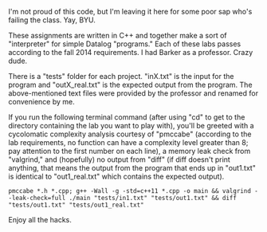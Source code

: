 I'm not proud of this code, but I'm leaving it here for some poor sap who's failing the class. Yay, BYU.

These assignments are written in C++ and together make a sort of "interpreter" for simple Datalog "programs." Each of these labs passes according to the fall 2014 requirements. I had Barker as a professor. Crazy dude.

There is a "tests" folder for each project. "inX.txt" is the input for the program and "outX_real.txt" is the expected output from the program. The above-mentioned text files were provided by the professor and renamed for convenience by me.

If you run the following terminal command (after using "cd" to get to the directory containing the lab you want to play with), you'll be greeted with a cycolomatic complexity analysis courtesy of "pmccabe" (according to the lab requirements, no function can have a complexity level greater than 8; pay attention to the first number on each line), a memory leak check from "valgrind," and (hopefully) no output from "diff" (if diff doesn't print anything, that means the output from the program that ends up in "out1.txt" is identical to "out1_real.txt" which contains the expected output).

    pmccabe *.h *.cpp; g++ -Wall -g -std=c++11 *.cpp -o main && valgrind --leak-check=full ./main "tests/in1.txt" "tests/out1.txt" && diff "tests/out1.txt" "tests/out1_real.txt"

Enjoy all the hacks.
